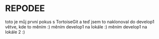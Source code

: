 # REPODEE
toto je můj první pokus s TortoiseGit
a teď jsem to naklonoval do develop1 větve, kde to měním :)
měním develop1 na lokále :)
měním develop1 na lokále 2 :)
